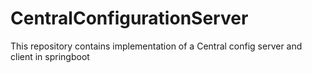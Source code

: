 # CentralConfigurationServer
This repository contains implementation of a Central config server and client in springboot 
